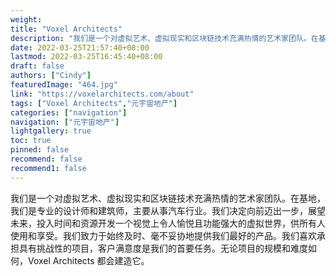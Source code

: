 ```yaml
---
weight: 
title: "Voxel Architects"
description: "我们是一个对虚拟艺术、虚拟现实和区块链技术充满热情的艺术家团队。在基地，我们是专业的设计师和建筑师，主要从事汽车行业。 "
date: 2022-03-25T21:57:40+08:00
lastmod: 2022-03-25T16:45:40+08:00
draft: false
authors: ["Cindy"]
featuredImage: "464.jpg"
link: "https://voxelarchitects.com/about"
tags: ["Voxel Architects","元宇宙地产"]
categories: ["navigation"]
navigation: ["元宇宙地产"]
lightgallery: true
toc: true
pinned: false
recommend: false
recommend1: false
---
```

我们是一个对虚拟艺术、虚拟现实和区块链技术充满热情的艺术家团队。在基地，我们是专业的设计师和建筑师，主要从事汽车行业。我们决定向前迈出一步，展望未来，投入时间和资源开发一个视觉上令人愉悦且功能强大的虚拟世界，供所有人使用和享受。我们致力于始终及时、毫不妥协地提供我们最好的产品。我们喜欢承担具有挑战性的项目，客户满意度是我们的首要任务。无论项目的规模和难度如何，Voxel Architects 都会建造它。